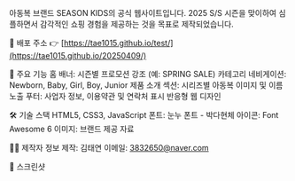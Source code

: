 아동복 브랜드 SEASON KIDS의 공식 웹사이트입니다.
2025 S/S 시즌을 맞이하여 심플하면서 감각적인 쇼핑 경험을 제공하는 것을 목표로 제작되었습니다.

🔗 배포 주소
👉 [https://tae1015.github.io/test/](https://tae1015.github.io/20250409/)

📌 주요 기능
홈 배너: 시즌별 프로모션 강조 (예: SPRING SALE)
카테고리 네비게이션: Newborn, Baby, Girl, Boy, Junior
제품 소개 섹션: 시리즈별 아동복 이미지 및 이름 노출
푸터: 사업자 정보, 이용약관 및 연락처 표시
반응형 웹 디자인

🛠️ 기술 스택
HTML5, CSS3, JavaScript
폰트: 눈누 폰트 - 박다현체
아이콘: Font Awesome 6
이미지: 브랜드 제공 자료

🙋‍♀️ 제작자 정보
제작: 김태연
이메일: 3832650@naver.com

📸 스크린샷

